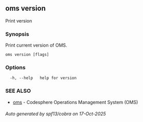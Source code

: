 ## oms version

Print version

### Synopsis

Print current version of OMS.

```
oms version [flags]
```

### Options

```
  -h, --help   help for version
```

### SEE ALSO

* [oms](oms.md)	 - Codesphere Operations Management System (OMS)

###### Auto generated by spf13/cobra on 17-Oct-2025
